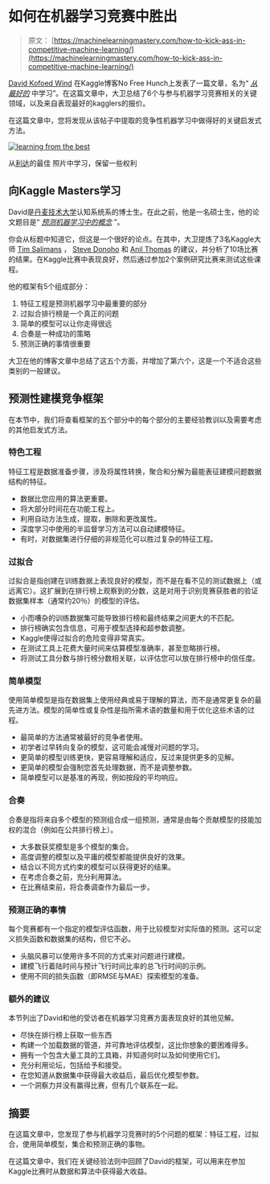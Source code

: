 # 如何在机器学习竞赛中胜出

> 原文： [https://machinelearningmastery.com/how-to-kick-ass-in-competitive-machine-learning/](https://machinelearningmastery.com/how-to-kick-ass-in-competitive-machine-learning/)

[David Kofoed Wind](http://www.davidwind.dk/) 在Kaggle博客No Free Hunch上发表了一篇文章，名为“ [_从最好的_](http://blog.kaggle.com/2014/08/01/learning-from-the-best/) 中学习”。在这篇文章中，大卫总结了6个与参与机器学习竞赛相关的关键领域，以及来自表现最好的kagglers的报价。

在这篇文章中，您将发现从该帖子中提取的竞争性机器学习中做得好的关键启发式方法。

[![learning from the best](img/c8930d6c3604e4e41341aa2933d638fd.jpg)](https://3qeqpr26caki16dnhd19sv6by6v-wpengine.netdna-ssl.com/wp-content/uploads/2014/08/learning-from-the-best.jpg)

从[利达](https://www.flickr.com/photos/lidarose/267681376/)的最佳
照片中学习，保留一些权利

## 向Kaggle Masters学习

David是[丹麦技术大学](http://www.dtu.dk/english)认知系统系的博士生。在此之前，他是一名硕士生，他的论文题目是“ [_预测机器学习中的概念_](http://www.davidwind.dk/wp-content/uploads/2014/07/main.pdf) ”。

你会从标题中知道它，但这是一个很好的论点。在其中，大卫提炼了3名Kaggle大师 [Tim Salimans](https://www.kaggle.com/users/3375/tim-salimans) ， [Steve Donoho](https://www.kaggle.com/users/9766/breakfastpirate) 和 [Anil Thomas](https://www.kaggle.com/users/7837/anil-thomas) 的建议，并分析了10场比赛的结果。在Kaggle比赛中表现良好，然后通过参加2个案例研究比赛来测试这些课程。

他的框架有5个组成部分：

1.  特征工程是预测机器学习中最重要的部分
2.  过拟合排行榜是一个真正的问题
3.  简单的模型可以让你走得很远
4.  合奏是一种成功的策略
5.  预测正确的事情很重要

大卫在他的博客文章中总结了这五个方面，并增加了第六个，这是一个不适合这些类别的一般建议。

## 预测性建模竞争框架

在本节中，我们将查看框架的五个部分中的每个部分的主要经验教训以及需要考虑的其他启发式方法。

### 特色工程

特征工程是数据准备步骤，涉及将属性转换，聚合和分解为最能表征建模问题数据结构的特征。

*   数据比您应用的算法更重要。
*   将大部分时间花在功能工程上。
*   利用自动方法生成，提取，删除和更改属性。
*   深度学习中使用的半监督学习方法可以自动建模特征。
*   有时，对数据集进行仔细的非规范化可以胜过复杂的特征工程。

### 过拟合

过拟合是指创建在训练数据上表现良好的模型，而不是在看不见的测试数据上（或远离它）。这扩展到在排行榜上观察到的分数，这是对用于识别竞赛获胜者的验证数据集样本（通常约20％）的模型的评估。

*   小而嘈杂的训练数据集可能导致排行榜和最终结果之间更大的不匹配。
*   排行榜确实包含信息，可用于模型选择和超参数调整。
*   Kaggle使得过拟合的危险变得非常真实。
*   在测试工具上花费大量时间来估算模型准确率，甚至忽略排行榜。
*   将测试工具分数与排行榜分数相关联，以评估您可以放在排行榜中的信任度。

### 简单模型

使用简单模型是指在数据集上使用经典或易于理解的算法，而不是通常更复杂的最先进方法。模型的简单性或复杂性是指所需术语的数量和用于优化这些术语的过程。

*   最简单的方法通常被最好的竞争者使用。
*   初学者过早转向复杂的模型，这可能会减慢对问题的学习。
*   更简单的模型训练更快，更容易理解和适应，反过来提供更多的见解。
*   更简单的模型会强制您首先处理数据，而不是调整参数。
*   简单模型可以是基准的再现，例如按段的平均响应。

### 合奏

合奏是指将来自多个模型的预测组合成一组预测，通常是由每个贡献模型的技能加权的混合（例如在公共排行榜上）。

*   大多数获奖模型是多个模型的集合。
*   高度调整的模型以及平庸的模型都能提供良好的效果。
*   结合以不同方式约束的模型可以获得更好的结果。
*   在考虑合奏之前，充分利用算法。
*   在比赛结束前，将合奏调查作为最后一步。

### 预测正确的事情

每个竞赛都有一个指定的模型评估函数，用于比较模型对实际值的预测。这可以定义损失函数和数据集的结构，但它不必。

*   头脑风暴可以使用许多不同的方式来对问题进行建模。
*   建模飞行着陆时间与预计飞行时间比率的总飞行时间的示例。
*   使用不同的损失函数（即RMSE与MAE）探索模型的准备。

### 额外的建议

本节列出了David和他的受访者在机器学习竞赛方面表现良好的其他见解。

*   尽快在排行榜上获取一些东西
*   构建一个加载数据的管道，并可靠地评估模型，这比你想象的要困难得多。
*   拥有一个包含大量工具的工具箱，并知道何时以及如何使用它们。
*   充分利用论坛，包括给予和接受。
*   在您知道从数据集中获得最大收益后，最后优化模型参数。
*   一个洞察力并没有赢得比赛，但有几个联系在一起。

## 摘要

在这篇文章中，您发现了参与机器学习竞赛时的5个问题的框架：特征工程，过拟合，使用简单模型，集合和预测正确的事物。

在这篇文章中，我们在关键经验法则中回顾了David的框架，可以用来在参加Kaggle比赛时从数据和算法中获得最大收益。